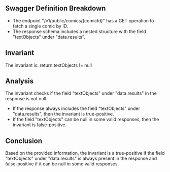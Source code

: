 ## Swagger Definition Breakdown
- The endpoint "/v1/public/comics/{comicId}" has a GET operation to fetch a single comic by ID.
- The response schema includes a nested structure with the field "textObjects" under "data.results".

## Invariant
The invariant is: return.textObjects != null

## Analysis
The invariant checks if the field "textObjects" under "data.results" in the response is not null.

- If the response always includes the field "textObjects" under "data.results", then the invariant is true-positive.
- If the field "textObjects" can be null in some valid responses, then the invariant is false-positive.

## Conclusion
Based on the provided information, the invariant is a true-positive if the field "textObjects" under "data.results" is always present in the response and false-positive if it can be null in some valid responses.
